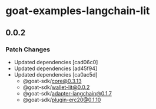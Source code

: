 # goat-examples-langchain-lit

## 0.0.2

### Patch Changes

- Updated dependencies [cad06c0]
- Updated dependencies [ad45f94]
- Updated dependencies [ca0ac5d]
  - @goat-sdk/core@0.3.13
  - @goat-sdk/wallet-lit@0.0.2
  - @goat-sdk/adapter-langchain@0.1.7
  - @goat-sdk/plugin-erc20@0.1.10
